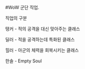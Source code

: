 #WoW 군단 직업.

직업의 구분 

탱커 - 적의 공격을 대신 맞아주는 클래스

딜러 - 적을 공격하는데 특화된 클래스

힐러 - 아군의 체력을 회복시키는 클래스

한솔 - Empty Soul